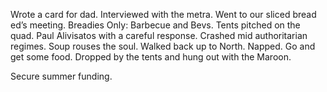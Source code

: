 Wrote a card for dad. Interviewed with the metra. Went to our sliced bread ed’s meeting. Breadies Only: Barbecue and Bevs. Tents pitched on the quad. Paul Alivisatos with a careful response. Crashed mid authoritarian regimes. Soup rouses the soul. Walked back up to North. Napped. Go and get some food. Dropped by the tents and hung out with the Maroon. 

Secure summer funding.